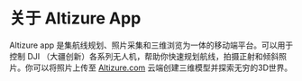 # 关于 Altizure App

Altizure app 是集航线规划、照片采集和三维浏览为一体的移动端平台。可以用于控制 DJI （大疆创新）各系列无人机，帮助你快速规划航线，拍摄正射和倾斜照片。你可以将照片上传至 [Altizure.com](https://www.altizure.com) 云端创建三维模型并探索无穷的3D世界。

